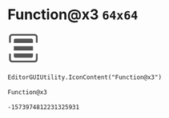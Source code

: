 # Function@x3 `64x64`
<img src="/img/Function@x3.png" width=64 height=64>

``` CSharp
EditorGUIUtility.IconContent("Function@x3")
```
```
Function@x3
```
```
-1573974812231325931
```
